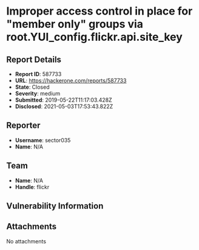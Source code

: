 # Improper access control in place for "member only" groups via root.YUI_config.flickr.api.site_key

## Report Details
- **Report ID**: 587733
- **URL**: https://hackerone.com/reports/587733
- **State**: Closed
- **Severity**: medium
- **Submitted**: 2019-05-22T11:17:03.428Z
- **Disclosed**: 2021-05-03T17:53:43.822Z

## Reporter
- **Username**: sector035
- **Name**: N/A

## Team
- **Name**: N/A
- **Handle**: flickr

## Vulnerability Information


## Attachments
No attachments

